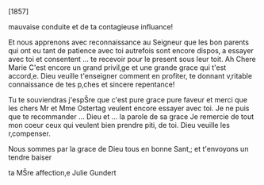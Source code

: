  [1857]

mauvaise conduite et de ta contagieuse influance!

Et nous apprenons avec reconnaissance au Seigneur que les bon parents qui ont eu tant de patience avec toi autrefois sont encore dispos‚ a essayer avec toi et consentent … te recevoir pour le present sous leur toit. Ah Chere Marie C'est encore un grand privil‚ge et une grande grace qui t'est accord‚e. Dieu veuille t'enseigner comment en profiter, te donnant v‚ritable connaissance de tes p‚ches et sincere repentance!

Tu te souviendras j'espŠre que c'est pure grace pure faveur et merci que les chers Mr et Mme Ostertag veulent encore essayer avec toi. 
Je ne puis que te recommander … Dieu et … la parole de sa grace Je remercie de tout mon coeur ceux qui veulent bien prendre piti‚ de toi. Dieu veuille les r‚compenser.

Nous sommes par la grace de Dieu tous en bonne Sant‚; et t'envoyons un tendre baiser

 ta MŠre affection‚e
 Julie Gundert

